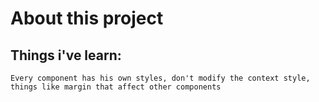 # About this project

## Things i've learn:
    Every component has his own styles, don't modify the context style, things like margin that affect other components